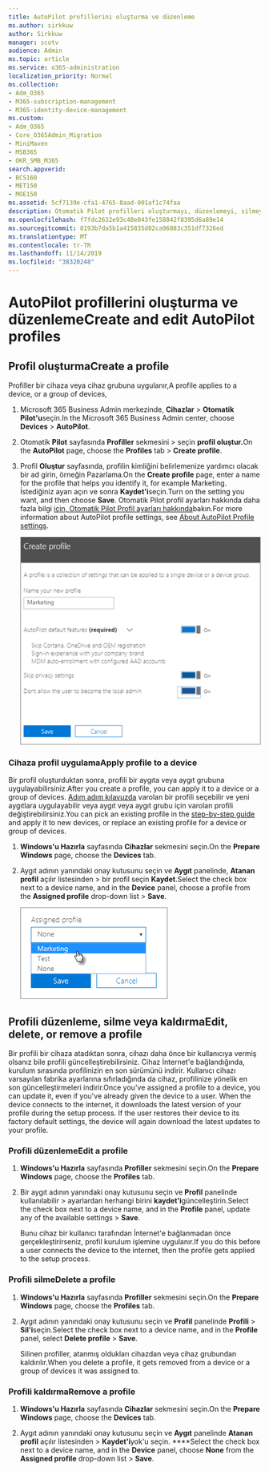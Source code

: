 ```yaml
---
title: AutoPilot profillerini oluşturma ve düzenleme
ms.author: sirkkuw
author: Sirkkuw
manager: scotv
audience: Admin
ms.topic: article
ms.service: o365-administration
localization_priority: Normal
ms.collection:
- Adm_O365
- M365-subscription-management
- M365-identity-device-management
ms.custom:
- Adm_O365
- Core_O365Admin_Migration
- MiniMaven
- MSB365
- OKR_SMB_M365
search.appverid:
- BCS160
- MET150
- MOE150
ms.assetid: 5cf7139e-cfa1-4765-8aad-001af1c74faa
description: Otomatik Pilot profilleri oluşturmayı, düzenlemeyi, silmeyi veya kaldırmayı öğrenin.
ms.openlocfilehash: f7fdc2632e93c48e043fe158842f8395d6a89e14
ms.sourcegitcommit: 8193b7da5b1a415835d02ca96883c351df7326ed
ms.translationtype: MT
ms.contentlocale: tr-TR
ms.lasthandoff: 11/14/2019
ms.locfileid: "38320248"
---
```

# <a name="create-and-edit-autopilot-profiles"></a><span data-ttu-id="607cc-103">AutoPilot profillerini oluşturma ve düzenleme</span><span class="sxs-lookup"><span data-stu-id="607cc-103">Create and edit AutoPilot profiles</span></span>

## <a name="create-a-profile"></a><span data-ttu-id="607cc-104">Profil oluşturma</span><span class="sxs-lookup"><span data-stu-id="607cc-104">Create a profile</span></span>

<span data-ttu-id="607cc-105">Profiller bir cihaza veya cihaz grubuna uygulanır,</span><span class="sxs-lookup"><span data-stu-id="607cc-105">A profile applies to a device, or a group of devices,</span></span>
  
1. <span data-ttu-id="607cc-106">Microsoft 365 Business Admin merkezinde, **Cihazlar** \> **Otomatik Pilot'u**seçin.</span><span class="sxs-lookup"><span data-stu-id="607cc-106">In the Microsoft 365 Business Admin center, choose **Devices** \> **AutoPilot**.</span></span>
  
2. <span data-ttu-id="607cc-107">Otomatik **Pilot** sayfasında **Profiller** sekmesini \> seçin **profil oluştur.**</span><span class="sxs-lookup"><span data-stu-id="607cc-107">On the **AutoPilot** page, choose the **Profiles** tab \> **Create profile**.</span></span>
    
3. <span data-ttu-id="607cc-108">Profil **Oluştur** sayfasında, profilin kimliğini belirlemenize yardımcı olacak bir ad girin, örneğin Pazarlama.</span><span class="sxs-lookup"><span data-stu-id="607cc-108">On the **Create profile** page, enter a name for the profile that helps you identify it, for example Marketing.</span></span> <span data-ttu-id="607cc-109">İstediğiniz ayarı açın ve sonra **Kaydet'i**seçin.</span><span class="sxs-lookup"><span data-stu-id="607cc-109">Turn on the setting you want, and then choose **Save**.</span></span> <span data-ttu-id="607cc-110">Otomatik Pilot profil ayarları hakkında daha fazla bilgi [için, Otomatik Pilot Profil ayarları hakkında](autopilot-profile-settings.md)bakın.</span><span class="sxs-lookup"><span data-stu-id="607cc-110">For more information about AutoPilot profile settings, see [About AutoPilot Profile settings](autopilot-profile-settings.md).</span></span>
    
    ![Enter name and turn on settings in the Create profile panel.](media/63b5a00d-6a5d-48d0-9557-e7531e80702a.png)
  
### <a name="apply-profile-to-a-device"></a><span data-ttu-id="607cc-112">Cihaza profil uygulama</span><span class="sxs-lookup"><span data-stu-id="607cc-112">Apply profile to a device</span></span>

<span data-ttu-id="607cc-113">Bir profil oluşturduktan sonra, profili bir aygıta veya aygıt grubuna uygulayabilirsiniz.</span><span class="sxs-lookup"><span data-stu-id="607cc-113">After you create a profile, you can apply it to a device or a group of devices.</span></span> <span data-ttu-id="607cc-114">[Adım adım kılavuzda](add-autopilot-devices-and-profile.md) varolan bir profili seçebilir ve yeni aygıtlara uygulayabilir veya aygıt veya aygıt grubu için varolan profili değiştirebilirsiniz.</span><span class="sxs-lookup"><span data-stu-id="607cc-114">You can pick an existing profile in the [step-by-step guide](add-autopilot-devices-and-profile.md) and apply it to new devices, or replace an existing profile for a device or group of devices.</span></span> 
  
1. <span data-ttu-id="607cc-115">**Windows'u Hazırla** sayfasında **Cihazlar** sekmesini seçin.</span><span class="sxs-lookup"><span data-stu-id="607cc-115">On the **Prepare Windows** page, choose the **Devices** tab.</span></span> 
    
2. <span data-ttu-id="607cc-116">Aygıt adının yanındaki onay kutusunu seçin ve **Aygıt** panelinde, **Atanan profil** açılır listesinden \> bir profil seçin **Kaydet**.</span><span class="sxs-lookup"><span data-stu-id="607cc-116">Select the check box next to a device name, and in the **Device** panel, choose a profile from the **Assigned profile** drop-down list \> **Save**.</span></span>
    
    ![In the Device panel, select an Assigned profile to apply it.](media/ed0ce33f-9241-4403-a5de-2dddffdc6fb9.png)
  
## <a name="edit-delete-or-remove-a-profile"></a><span data-ttu-id="607cc-118">Profili düzenleme, silme veya kaldırma</span><span class="sxs-lookup"><span data-stu-id="607cc-118">Edit, delete, or remove a profile</span></span>

<span data-ttu-id="607cc-p103">Bir profili bir cihaza atadıktan sonra, cihazı daha önce bir kullanıcıya vermiş olsanız bile profili güncelleştirebilirsiniz. Cihaz İnternet'e bağlandığında, kurulum sırasında profilinizin en son sürümünü indirir. Kullanıcı cihazı varsayılan fabrika ayarlarına sıfırladığında da cihaz, profilinize yönelik en son güncelleştirmeleri indirir.</span><span class="sxs-lookup"><span data-stu-id="607cc-p103">Once you've assigned a profile to a device, you can update it, even if you've already given the device to a user. When the device connects to the internet, it downloads the latest version of your profile during the setup process. If the user restores their device to its factory default settings, the device will again download the latest updates to your profile.</span></span> 
  
### <a name="edit-a-profile"></a><span data-ttu-id="607cc-122">Profili düzenleme</span><span class="sxs-lookup"><span data-stu-id="607cc-122">Edit a profile</span></span>

1. <span data-ttu-id="607cc-123">**Windows'u Hazırla** sayfasında **Profiller** sekmesini seçin.</span><span class="sxs-lookup"><span data-stu-id="607cc-123">On the **Prepare Windows** page, choose the **Profiles** tab.</span></span> 
    
2. <span data-ttu-id="607cc-124">Bir aygıt adının yanındaki onay kutusunu seçin ve **Profil** panelinde kullanılabilir \> ayarlardan herhangi birini **kaydet'i**güncelleştirin.</span><span class="sxs-lookup"><span data-stu-id="607cc-124">Select the check box next to a device name, and in the **Profile** panel, update any of the available settings \> **Save**.</span></span>
    
    <span data-ttu-id="607cc-125">Bunu cihaz bir kullanıcı tarafından İnternet'e bağlanmadan önce gerçekleştirirseniz, profil kurulum işlemine uygulanır.</span><span class="sxs-lookup"><span data-stu-id="607cc-125">If you do this before a user connects the device to the internet, then the profile gets applied to the setup process.</span></span>
    
### <a name="delete-a-profile"></a><span data-ttu-id="607cc-126">Profili silme</span><span class="sxs-lookup"><span data-stu-id="607cc-126">Delete a profile</span></span>

1. <span data-ttu-id="607cc-127">**Windows'u Hazırla** sayfasında **Profiller** sekmesini seçin.</span><span class="sxs-lookup"><span data-stu-id="607cc-127">On the **Prepare Windows** page, choose the **Profiles** tab.</span></span> 
    
2. <span data-ttu-id="607cc-128">Aygıt adının yanındaki onay kutusunu seçin ve **Profil** panelinde **Profili** \> **Sil'i**seçin.</span><span class="sxs-lookup"><span data-stu-id="607cc-128">Select the check box next to a device name, and in the **Profile** panel, select **Delete profile** \> **Save**.</span></span>
    
    <span data-ttu-id="607cc-129">Silinen profiller, atanmış oldukları cihazdan veya cihaz grubundan kaldırılır.</span><span class="sxs-lookup"><span data-stu-id="607cc-129">When you delete a profile, it gets removed from a device or a group of devices it was assigned to.</span></span>
    
### <a name="remove-a-profile"></a><span data-ttu-id="607cc-130">Profili kaldırma</span><span class="sxs-lookup"><span data-stu-id="607cc-130">Remove a profile</span></span>

1. <span data-ttu-id="607cc-131">**Windows'u Hazırla** sayfasında **Cihazlar** sekmesini seçin.</span><span class="sxs-lookup"><span data-stu-id="607cc-131">On the **Prepare Windows** page, choose the **Devices** tab.</span></span> 
    
2. <span data-ttu-id="607cc-132">Aygıt adının yanındaki onay kutusunu seçin ve **Aygıt** panelinde **Atanan profil** açılır listesinden \> **Kaydet'i**yok'u seçin. \*\*\*\*</span><span class="sxs-lookup"><span data-stu-id="607cc-132">Select the check box next to a device name, and in the **Device** panel, choose **None** from the **Assigned profile** drop-down list \> **Save**.</span></span>
    
